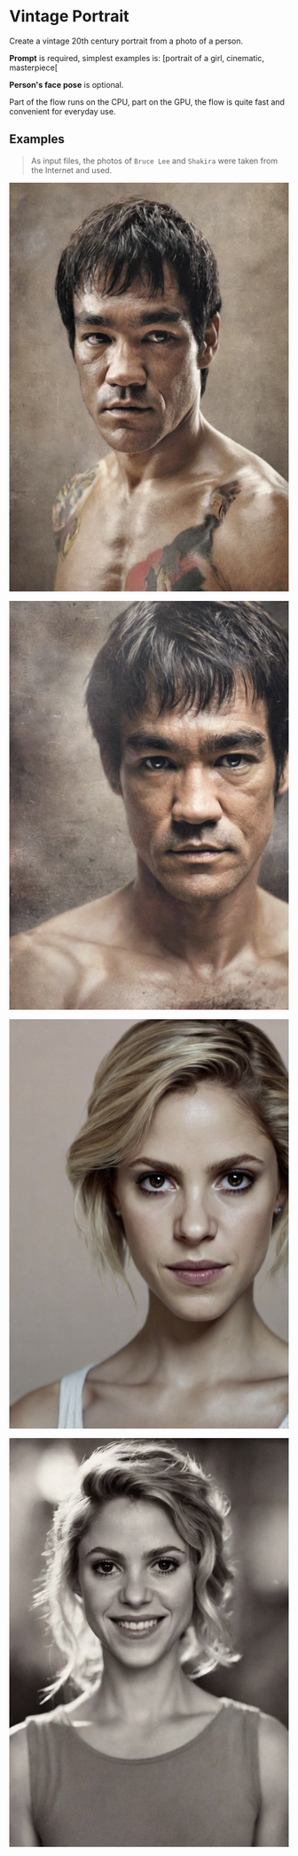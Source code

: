 # Vintage Portrait

Create a vintage 20th century portrait from a photo of a person.

**Prompt** is required, simplest examples is: [portrait of a girl, cinematic, masterpiece[

**Person's face pose** is optional.

Part of the flow runs on the CPU, part on the GPU, the flow is quite fast and convenient for everyday use.

## Examples

> As input files, the photos of `Bruce Lee` and `Shakira` were taken from the Internet and used.

![Image](../FlowsResults/VintagePortrait_1.png)

![Image](../FlowsResults/VintagePortrait_2.png)

![Image](../FlowsResults/VintagePortrait_3.png)

![Image](../FlowsResults/VintagePortrait_4.png)

